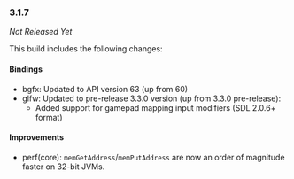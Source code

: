 ### 3.1.7

_Not Released Yet_

This build includes the following changes:

#### Bindings

- bgfx: Updated to API version 63 (up from 60)
- glfw: Updated to pre-release 3.3.0 version (up from 3.3.0 pre-release):
    * Added support for gamepad mapping input modifiers (SDL 2.0.6+ format)
    
#### Improvements

- perf(core): `memGetAddress`/`memPutAddress` are now an order of magnitude faster on 32-bit JVMs.
